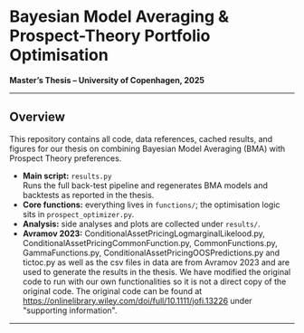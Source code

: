 # Bayesian Model Averaging & Prospect-Theory Portfolio Optimisation  
**Master’s Thesis – University of Copenhagen, 2025**

---

## Overview
This repository contains all code, data references, cached results, and figures for our thesis on combining Bayesian Model Averaging (BMA) with Prospect Theory preferences.



* **Main script:** `results.py`  
  Runs the full back-test pipeline and regenerates BMA models and backtests as reported in the thesis.
* **Core functions:** everything lives in `functions/`; the optimisation logic sits in `prospect_optimizer.py`.
* **Analysis:** side analyses and plots are collected under `results/`.
* **Avramov 2023:** ConditionalAssetPricingLogmarginalLikelood.py, ConditionalAssetPricingCommonFunction.py, CommonFunctions.py, GammaFunctions.py, ConditionalAssetPricingOOSPredictions.py and tictoc.py as well as the csv files in data are from Avramov 2023 and are used to generate the results in the thesis. We have modified the original code to run with our own functionalities so it is not a direct copy of the original code. The original code can be found at https://onlinelibrary.wiley.com/doi/full/10.1111/jofi.13226 under "supporting information". 

---

